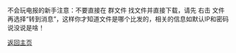 不会玩电报的新手注意：不要直接在 群文件 找文件并直接下载，请先 右击 文件 再选择“转到消息”，这样你才知道文件是哪个比发的，相关的信息如默认IP和密码说没说是啥！            

[返回主页](https://boduoyejieyi666.github.io/whonolikeboduoyejieyi/)           

